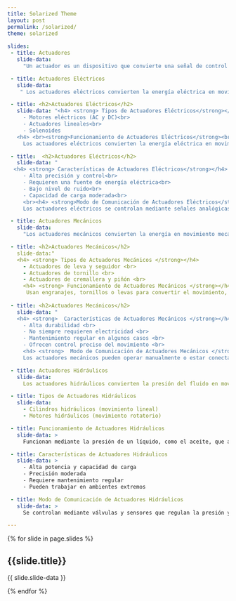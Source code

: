 ```yaml
---
title: Solarized Theme
layout: post
permalink: /solarized/
theme: solarized
 
slides:
 - title: Actuadores
   slide-data: 
     "Un actuador es un dispositivo que convierte una señal de control en movimiento mecánico. Dependiendo de la fuente de energía, se clasifican en eléctricos, mecánicos e hidráulicos."

 - title: Actuadores Eléctricos
   slide-data: 
    " Los actuadores eléctricos convierten la energía eléctrica en movimiento mecánico. Son altamente precisos y controlables, aunque requieren electricidad. Se utilizan en aplicaciones que demandan control exacto y bajo nivel de ruido."

 - title: <h2>Actuadores Eléctricos</h2>
   slide-data: "<h4> <strong> Tipos de Actuadores Eléctricos</strong></h4>
     - Motores eléctricos (AC y DC)<br>
     - Actuadores lineales<br>
     - Solenoides 
   <h4> <br><strong>Funcionamiento de Actuadores Eléctricos</strong><br></h4>
     Los actuadores eléctricos convierten la energía eléctrica en movimiento mediante campos magnéticos o sistemas de engranajes.      Pueden generar movimiento rotativo o lineal."

 - title:  <h2>Actuadores Eléctricos</h2>
   slide-data: "
  <h4> <strong> Características de Actuadores Eléctricos</strong></h4>
     - Alta precisión y control<br>
     - Requieren una fuente de energía eléctrica<br>
     - Bajo nivel de ruido<br>
     - Capacidad de carga moderada<br>
     <br><h4> <strong>Modo de Comunicación de Actuadores Eléctricos</strong> </h4>
     Los actuadores eléctricos se controlan mediante señales analógicas o digitales, como 0-10V o 4-20mA. Se conectan a PLCs o sistemas de automatización."

 - title: Actuadores Mecánicos
   slide-data: 
     "Los actuadores mecánicos convierten la energía en movimiento mecánico utilizando engranajes, palancas o tornillos. Son altamente duraderos y se pueden controlar manual o automáticamente."

 - title: <h2>Actuadores Mecánicos</h2>
   slide-data:"
   <h4> <strong> Tipos de Actuadores Mecánicos </strong></h4>
     - Actuadores de leva y seguidor <br>
     - Actuadores de tornillo <br>
     - Actuadores de cremallera y piñón <br>
     <h4> <strong> Funcionamiento de Actuadores Mecánicos </strong></h4><br>
      Usan engranajes, tornillos o levas para convertir el movimiento, logrando así un control preciso sobre el movimiento rotatorio o lineal."
      
 - title: <h2>Actuadores Mecánicos</h2>
   slide-data: "
   <h4> <strong>  Características de Actuadores Mecánicos </strong></h4><br>
     - Alta durabilidad <br>
     - No siempre requieren electricidad <br>
     - Mantenimiento regular en algunos casos <br>
     - Ofrecen control preciso del movimiento <br>
     <h4> <strong>  Modo de Comunicación de Actuadores Mecánicos </strong></h4><br>
     Los actuadores mecánicos pueden operar manualmente o estar conectados a sistemas automáticos mediante sensores o motores. También pueden depender de conexiones mecánicas entre dispositivos."

 - title: Actuadores Hidráulicos
   slide-data: 
     Los actuadores hidráulicos convierten la presión del fluido en movimiento mecánico. Son ideales para aplicaciones de alta potencia donde se requieren fuerzas elevadas.

 - title: Tipos de Actuadores Hidráulicos
   slide-data: 
     - Cilindros hidráulicos (movimiento lineal)
     - Motores hidráulicos (movimiento rotatorio)

 - title: Funcionamiento de Actuadores Hidráulicos
   slide-data: >
     Funcionan mediante la presión de un líquido, como el aceite, que actúa sobre un pistón dentro de un cilindro. Esto permite la generación de grandes fuerzas para mover cargas pesadas.

 - title: Características de Actuadores Hidráulicos
   slide-data: >
     - Alta potencia y capacidad de carga
     - Precisión moderada
     - Requiere mantenimiento regular
     - Pueden trabajar en ambientes extremos

 - title: Modo de Comunicación de Actuadores Hidráulicos
   slide-data: >
     Se controlan mediante válvulas y sensores que regulan la presión y el flujo del fluido. Pueden conectarse a sistemas de control como PLCs mediante señales analógicas o digitales.

---
```


{% for slide in page.slides %}
                    
<section data-background="{% if slide.background %}{{slide.background}}{% else %}{{page.background}}{% endif %}">
  <h1>{{slide.title}}</h1>
  <p>{{ slide.slide-data }}</p>
</section>
                    
{% endfor %}
